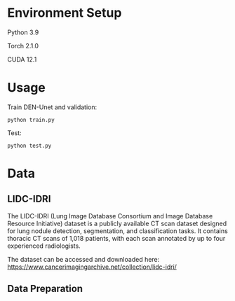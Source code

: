 # Environment Setup

Python 3.9

Torch 2.1.0

CUDA 12.1

# Usage

Train DEN-Unet and validation:

`python train.py`

Test:

`python test.py`

# Data

## LIDC-IDRI

The LIDC-IDRI (Lung Image Database Consortium and Image Database Resource Initiative) dataset is a publicly available CT scan dataset designed for lung nodule detection, segmentation, and classification tasks. It contains thoracic CT scans of 1,018 patients, with each scan annotated by up to four experienced radiologists.

The dataset can be accessed and downloaded here: https://www.cancerimagingarchive.net/collection/lidc-idri/

## Data Preparation

### 

### 
